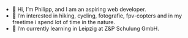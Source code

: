 - 👋 Hi, I’m Philipp, and I am an aspiring web developer.
- 👀 I’m interested in hiking, cycling, fotografie, fpv-copters and in my freetime i spend lot of time in the nature.
- 🌱 I’m currently learning in Leipzig at Z&P Schulung GmbH.

<!---
philc1357/philc1357 is a ✨ special ✨ repository because its `README.md` (this file) appears on your GitHub profile.
You can click the Preview link to take a look at your changes.
--->
